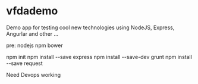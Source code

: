 # vfdademo
Demo app for testing cool new technologies using NodeJS, Express, Angurlar and other ...

pre:
nodejs
npm
bower

npm init 
npm install --save express
npm install --save-dev  grunt
npm install --save request

Need Devops working

